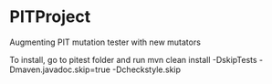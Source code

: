# PITProject
Augmenting PIT mutation tester with new mutators

To install, go to pitest folder and run mvn clean install -DskipTests -Dmaven.javadoc.skip=true -Dcheckstyle.skip

